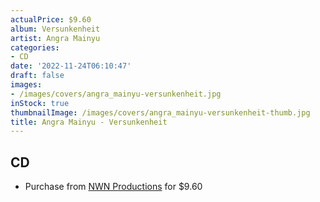 ```yaml
---
actualPrice: $9.60
album: Versunkenheit
artist: Angra Mainyu
categories:
- CD
date: '2022-11-24T06:10:47'
draft: false
images:
- /images/covers/angra_mainyu-versunkenheit.jpg
inStock: true
thumbnailImage: /images/covers/angra_mainyu-versunkenheit-thumb.jpg
title: Angra Mainyu - Versunkenheit
---
```


## CD
* Purchase from [NWN Productions](http://shop.nwnprod.com/index.php?route=product/product&path=93&product_id=29275&sort=pd.name&order=ASC) for $9.60

